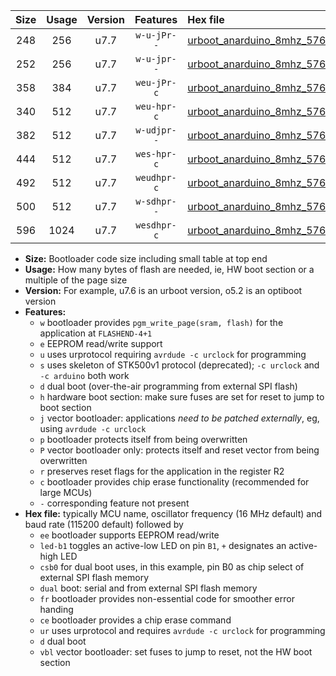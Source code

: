 |Size|Usage|Version|Features|Hex file|
|:-:|:-:|:-:|:-:|:--|
|248|256|u7.7|`w-u-jPr--`|[urboot_anarduino_8mhz_57600bps_led+b1_ur_vbl.hex](https://raw.githubusercontent.com/stefanrueger/urboot.hex/main/boards/anarduino/fcpu_8mhz/57600_bps/urboot_anarduino_8mhz_57600bps_led+b1_ur_vbl.hex)|
|252|256|u7.7|`w-u-jpr--`|[urboot_anarduino_8mhz_57600bps_led+b1_fr_ur_vbl.hex](https://raw.githubusercontent.com/stefanrueger/urboot.hex/main/boards/anarduino/fcpu_8mhz/57600_bps/urboot_anarduino_8mhz_57600bps_led+b1_fr_ur_vbl.hex)|
|358|384|u7.7|`weu-jPr-c`|[urboot_anarduino_8mhz_57600bps_ee_led+b1_fr_ce_ur_vbl.hex](https://raw.githubusercontent.com/stefanrueger/urboot.hex/main/boards/anarduino/fcpu_8mhz/57600_bps/urboot_anarduino_8mhz_57600bps_ee_led+b1_fr_ce_ur_vbl.hex)|
|340|512|u7.7|`weu-hpr-c`|[urboot_anarduino_8mhz_57600bps_ee_led+b1_fr_ce_ur.hex](https://raw.githubusercontent.com/stefanrueger/urboot.hex/main/boards/anarduino/fcpu_8mhz/57600_bps/urboot_anarduino_8mhz_57600bps_ee_led+b1_fr_ce_ur.hex)|
|382|512|u7.7|`w-udjpr--`|[urboot_anarduino_8mhz_57600bps_led+b1_csd5_dual_ur_vbl.hex](https://raw.githubusercontent.com/stefanrueger/urboot.hex/main/boards/anarduino/fcpu_8mhz/57600_bps/urboot_anarduino_8mhz_57600bps_led+b1_csd5_dual_ur_vbl.hex)|
|444|512|u7.7|`wes-hpr-c`|[urboot_anarduino_8mhz_57600bps_ee_led+b1_fr_ce.hex](https://raw.githubusercontent.com/stefanrueger/urboot.hex/main/boards/anarduino/fcpu_8mhz/57600_bps/urboot_anarduino_8mhz_57600bps_ee_led+b1_fr_ce.hex)|
|492|512|u7.7|`weudhpr-c`|[urboot_anarduino_8mhz_57600bps_ee_led+b1_csd5_dual_fr_ce_ur.hex](https://raw.githubusercontent.com/stefanrueger/urboot.hex/main/boards/anarduino/fcpu_8mhz/57600_bps/urboot_anarduino_8mhz_57600bps_ee_led+b1_csd5_dual_fr_ce_ur.hex)|
|500|512|u7.7|`w-sdhpr--`|[urboot_anarduino_8mhz_57600bps_led+b1_csd5_dual_fr.hex](https://raw.githubusercontent.com/stefanrueger/urboot.hex/main/boards/anarduino/fcpu_8mhz/57600_bps/urboot_anarduino_8mhz_57600bps_led+b1_csd5_dual_fr.hex)|
|596|1024|u7.7|`wesdhpr-c`|[urboot_anarduino_8mhz_57600bps_ee_led+b1_csd5_dual_fr_ce.hex](https://raw.githubusercontent.com/stefanrueger/urboot.hex/main/boards/anarduino/fcpu_8mhz/57600_bps/urboot_anarduino_8mhz_57600bps_ee_led+b1_csd5_dual_fr_ce.hex)|

- **Size:** Bootloader code size including small table at top end
- **Usage:** How many bytes of flash are needed, ie, HW boot section or a multiple of the page size
- **Version:** For example, u7.6 is an urboot version, o5.2 is an optiboot version
- **Features:**
  + `w` bootloader provides `pgm_write_page(sram, flash)` for the application at `FLASHEND-4+1`
  + `e` EEPROM read/write support
  + `u` uses urprotocol requiring `avrdude -c urclock` for programming
  + `s` uses skeleton of STK500v1 protocol (deprecated); `-c urclock` and `-c arduino` both work
  + `d` dual boot (over-the-air programming from external SPI flash)
  + `h` hardware boot section: make sure fuses are set for reset to jump to boot section
  + `j` vector bootloader: applications *need to be patched externally*, eg, using `avrdude -c urclock`
  + `p` bootloader protects itself from being overwritten
  + `P` vector bootloader only: protects itself and reset vector from being overwritten
  + `r` preserves reset flags for the application in the register R2
  + `c` bootloader provides chip erase functionality (recommended for large MCUs)
  + `-` corresponding feature not present
- **Hex file:** typically MCU name, oscillator frequency (16 MHz default) and baud rate (115200 default) followed by
  + `ee` bootloader supports EEPROM read/write
  + `led-b1` toggles an active-low LED on pin `B1`, `+` designates an active-high LED
  + `csb0` for dual boot uses, in this example, pin B0 as chip select of external SPI flash memory
  + `dual` boot: serial and from external SPI flash memory
  + `fr` bootloader provides non-essential code for smoother error handing
  + `ce` bootloader provides a chip erase command
  + `ur` uses urprotocol and requires `avrdude -c urclock` for programming
  + `d` dual boot
  + `vbl` vector bootloader: set fuses to jump to reset, not the HW boot section
